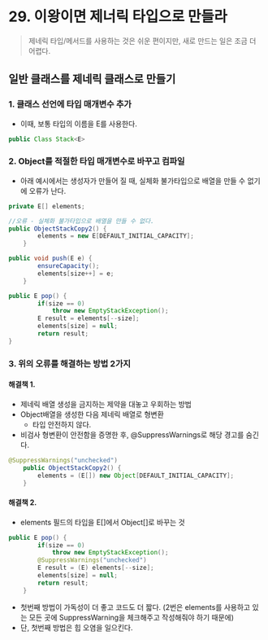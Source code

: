 # 29. 이왕이면 제너릭 타입으로 만들라
> 제네릭 타입/메서드를 사용하는 것은 쉬운 편이지만, 새로 만드는 일은 조금 더 어렵다. 

## 일반 클래스를 제네릭 클래스로 만들기
### 1. 클래스 선언에 타입 매개변수 추가
  - 이때, 보통 타입의 이름을 E를 사용한다.
```java
public Class Stack<E>
```

### 2. Object를 적절한 타입 매개변수로 바꾸고 컴파일
- 아래 예시에서는 생성자가 만들어 질 때, 실체화 불가타입으로 배열을 만들 수 없기에 오류가 난다.
  
```java
private E[] elements;

//오류 - 실체화 불가타입으로 배열을 만들 수 없다.
public ObjectStackCopy2() {
		elements = new E[DEFAULT_INITIAL_CAPACITY];
	}

public void push(E e) {
		ensureCapacity();
		elements[size++] = e;
	}

public E pop() {
		if(size == 0)
			throw new EmptyStackException();
		E result = elements[--size];
		elements[size] = null;
		return result;
}
```

### 3. 위의 오류를 해결하는 방법 2가지

#### 해결책 1.
- 제네릭 배열 생성을 금지하는 제약을 대놓고 우회하는 방법
- Object배열을 생성한 다음 제네릭 배열로 형변환
  - 타입 안전하지 않다.
- 비검사 형변환이 안전함을 증명한 후, @SuppressWarnings로 해당 경고를 숨긴다.
```java
@SuppressWarnings("unchecked")
	public ObjectStackCopy2() {
		elements = (E[]) new Object[DEFAULT_INITIAL_CAPACITY];
	}
```

#### 해결책 2. 
- elements 필드의 타입을 E[]에서 Object[]로 바꾸는 것
```java
public E pop() {
		if(size == 0)
			throw new EmptyStackException();
		@SuppressWarnings("unchecked")
		E result = (E) elements[--size];
		elements[size] = null;
		return result;
	}
```

- 첫번째 방법이 가독성이 더 좋고 코드도 더 짧다. (2번은 elements를 사용하고 있는 모든 곳에 SuppressWarning을 체크해주고 작성해줘야 하기 때문에)
- 단, 첫번째 방법은 힙 오염을 일으킨다. 